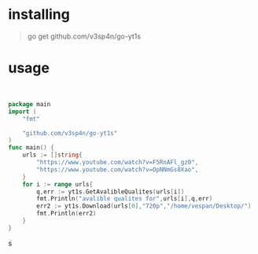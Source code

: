 <h1>installing</h1>

> go get github.com/v3sp4n/go-yt1s
 
<h1>usage</h1>
<br>

```go
package main
import (
    "fmt"

    "github.com/v3sp4n/go-yt1s"
)
func main() {
    urls := []string{
        "https://www.youtube.com/watch?v=F5RnAFl_gz0",
        "https://www.youtube.com/watch?v=OpNNmGs8Xao",
    }
    for i := range urls{
        q,err := yt1s.GetAvalibleQualites(urls[i])
        fmt.Println("avalible qualites for",urls[i],q,err)
        err2 := yt1s.Download(urls[0],"720p","/home/vespan/Desktop/")
        fmt.Println(err2)
    }
}
```
s
